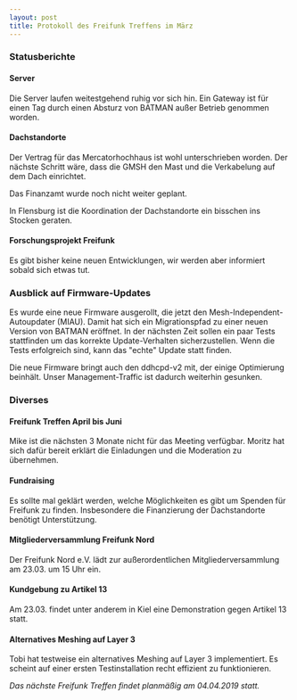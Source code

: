 ```yaml
---
layout: post
title: Protokoll des Freifunk Treffens im März
---
```

### Statusberichte
#### Server
Die Server laufen weitestgehend ruhig vor sich hin. Ein Gateway ist für einen Tag durch einen Absturz von BATMAN außer Betrieb genommen worden.

#### Dachstandorte
Der Vertrag für das Mercatorhochhaus ist wohl unterschrieben worden. 
Der nächste Schritt wäre, dass die GMSH den Mast und die Verkabelung auf dem Dach einrichtet.

Das Finanzamt wurde noch nicht weiter geplant.

In Flensburg ist die Koordination der Dachstandorte ein bisschen ins Stocken geraten.

#### Forschungsprojekt Freifunk
Es gibt bisher keine neuen Entwicklungen, wir werden aber informiert sobald sich etwas tut.

### Ausblick auf Firmware-Updates
Es wurde eine neue Firmware ausgerollt, die jetzt den Mesh-Independent-Autoupdater (MIAU).
Damit hat sich ein Migrationspfad zu einer neuen Version von BATMAN eröffnet.
In der nächsten Zeit sollen ein paar Tests stattfinden um das korrekte Update-Verhalten sicherzustellen. Wenn die Tests erfolgreich sind, kann das "echte" Update statt finden.

Die neue Firmware bringt auch den ddhcpd-v2 mit, der einige Optimierung beinhält. Unser Management-Traffic ist dadurch weiterhin gesunken. 

### Diverses
#### Freifunk Treffen April bis Juni
Mike ist die nächsten 3 Monate nicht für das Meeting verfügbar. 
Moritz hat sich dafür bereit erklärt die Einladungen und die Moderation zu übernehmen.

#### Fundraising
Es sollte mal geklärt werden, welche Möglichkeiten es gibt um Spenden für Freifunk zu finden.
Insbesondere die Finanzierung der Dachstandorte benötigt Unterstützung.

#### Mitgliederversammlung Freifunk Nord
Der Freifunk Nord e.V. lädt zur außerordentlichen Mitgliederversammlung am 23.03. um 15 Uhr ein.

#### Kundgebung zu Artikel 13
Am 23.03. findet unter anderem in Kiel eine Demonstration gegen Artikel 13 statt. 

#### Alternatives Meshing auf Layer 3
Tobi hat testweise ein alternatives Meshing auf Layer 3 implementiert. Es scheint auf einer ersten Testinstallation recht effizient zu funktionieren.

*Das nächste Freifunk Treffen findet planmäßig am 04.04.2019 statt.*
